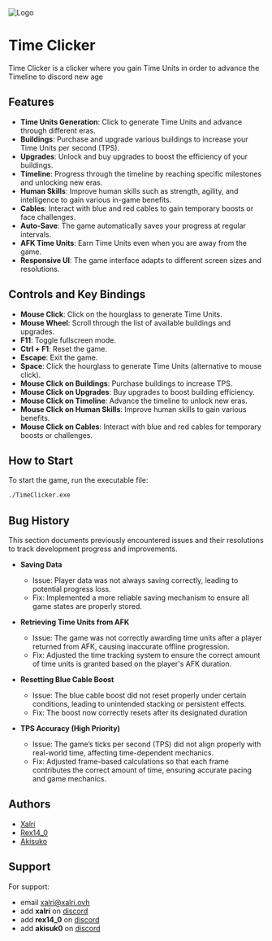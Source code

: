 
![Logo](https://dev-to-uploads.s3.amazonaws.com/uploads/articles/th5xamgrr6se0x5ro4g6.png)


# Time Clicker 

Time Clicker is a clicker where you gain Time Units in order to advance the Timeline to discord new age

## Features

- **Time Units Generation**: Click to generate Time Units and advance through different eras.
- **Buildings**: Purchase and upgrade various buildings to increase your Time Units per second (TPS).
- **Upgrades**: Unlock and buy upgrades to boost the efficiency of your buildings.
- **Timeline**: Progress through the timeline by reaching specific milestones and unlocking new eras.
- **Human Skills**: Improve human skills such as strength, agility, and intelligence to gain various in-game benefits.
- **Cables**: Interact with blue and red cables to gain temporary boosts or face challenges.
- **Auto-Save**: The game automatically saves your progress at regular intervals.
- **AFK Time Units**: Earn Time Units even when you are away from the game.
- **Responsive UI**: The game interface adapts to different screen sizes and resolutions.

## Controls and Key Bindings

- **Mouse Click**: Click on the hourglass to generate Time Units.
- **Mouse Wheel**: Scroll through the list of available buildings and upgrades.
- **F11**: Toggle fullscreen mode.
- **Ctrl + F1**: Reset the game.
- **Escape**: Exit the game.
- **Space**: Click the hourglass to generate Time Units (alternative to mouse click).
- **Mouse Click on Buildings**: Purchase buildings to increase TPS.
- **Mouse Click on Upgrades**: Buy upgrades to boost building efficiency.
- **Mouse Click on Timeline**: Advance the timeline to unlock new eras.
- **Mouse Click on Human Skills**: Improve human skills to gain various benefits.
- **Mouse Click on Cables**: Interact with blue and red cables for temporary boosts or challenges.
## How to Start

To start the game, run the executable file:

```sh
./TimeClicker.exe
```
## Bug History  

This section documents previously encountered issues and their resolutions to track development progress and improvements.  

- **Saving Data**  
  - Issue: Player data was not always saving correctly, leading to potential progress loss.  
  - Fix: Implemented a more reliable saving mechanism to ensure all game states are properly stored.  

- **Retrieving Time Units from AFK**  
  - Issue: The game was not correctly awarding time units after a player returned from AFK, causing inaccurate offline progression.  
  - Fix: Adjusted the time tracking system to ensure the correct amount of time units is granted based on the player's AFK duration.  

- **Resetting Blue Cable Boost**  
  - Issue: The blue cable boost did not reset properly under certain conditions, leading to unintended stacking or persistent effects.  
  - Fix: The boost now correctly resets after its designated duration

- **TPS Accuracy (High Priority)**  
  - Issue: The game’s ticks per second (TPS) did not align properly with real-world time, affecting time-dependent mechanics.  
  - Fix: Adjusted frame-based calculations so that each frame contributes the correct amount of time, ensuring accurate pacing and game mechanics.  


## Authors

- [Xalri](https://www.github.com/Xalri)
- [Rex14_0](https://www.github.com/Rex140-hub)
- [Akisuko](https://www.github.com/Krinoceros)


## Support

For support:
- email xalri@xalri.ovh
- add **xalri** on [discord](https://discord.com)
- add **rex14_0** on [discord](https://discord.com)
- add **akisuk0** on [discord](https://discord.com)

